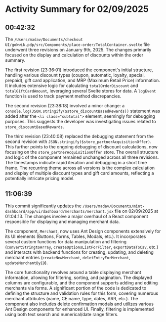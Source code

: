 # Activity Summary for 02/09/2025

## 00:42:32
The `/Users/madav/Documents/checkout UI/gokwik.pdp/src/Components/place-order/TotalContainer.svelte` file underwent three revisions on January 9th, 2025.  The changes primarily focused on the display and calculation of discounts within the order summary.

The first revision (23:36:01) introduced the component's initial structure, handling various discount types (coupon, automatic, loyalty, special, prepaid), gift card application, and  MRP (Maximum Retail Price) information.  It includes extensive logic for calculating `totalOrderDiscount` and `totalGiftCardAmount`, leveraging several Svelte stores for data.  A `logEvent` function is used to track payment method discrepancies.

The second revision (23:38:18) involved a minor change: a `console.log(JSON.stringify($store_discountBasedRewards))` statement was added after the `<li class="subtotal">` element, seemingly for debugging purposes.  This suggests the developer was investigating issues related to  `store_discountBasedRewards`.

The third revision (23:40:08) replaced the debugging statement from the second revision with `JSON.stringify($store_partnerAcquisitionOffer)`. This further points to the ongoing debugging of discount calculations, now focusing on the `store_partnerAcquisitionOffer` store. The overall structure and logic of the component remained unchanged across all three revisions.  The timestamps indicate rapid iteration and debugging in a short time frame.  The recurring theme across all versions is the complex calculation and display of multiple discount types and gift card amounts, reflecting a potentially intricate pricing model.


## 11:06:39
This commit significantly updates the `/Users/madav/Documents/mint-dashboard/app/ui/dashboard/merchants/merchant.jsx` file on 02/09/2025 at 01:04:13.  The changes involve a major overhaul of a React component responsible for displaying and managing merchant data.

The component, `Merchant`, now uses Ant Design components extensively for its UI elements (Buttons, Forms, Tables, Modals, etc.).  It incorporates several custom functions for data manipulation and filtering (`convertStringtoArray`, `createOptionsListForFilter`, `exportDataToCsv`, etc.) and interacts with backend functions for creating, updating, and deleting merchant entries (`createNewMerchant`, `deletEntryForMerchant`, `updateMerchantByID`).

The core functionality revolves around a table displaying merchant information, allowing for filtering, sorting, and pagination.  The displayed columns are configurable, and the component supports adding and editing merchants via forms.  A significant portion of the code is dedicated to defining the structure and validation rules for this form, covering numerous merchant attributes (name, CE name, type, dates, ARR, etc.).  The component also includes delete confirmation modals and utilizes various Ant Design components for enhanced UI.  Finally, filtering is implemented using both text search and numerical/date range filters.
